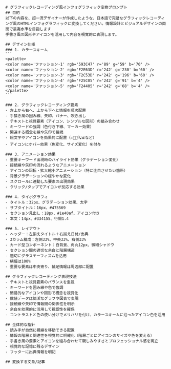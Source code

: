     # グラフィックレコーディング風インフォグラフィック変換プロンプト
    ## 目的
    以下の内容を、超一流デザイナーが作成したような、日本語で完璧なグラフィックレコーディング風のHTMLインフォグラフィックに変換してください。情報設計とビジュアルデザインの両面で最高水準を目指します  
    手書き風の図形やアイコンを活用して内容を視覚的に表現します。

    ## デザイン仕様
    ### 1. カラースキーム
    ```
    <palette>
    <color name='ファッション-1' rgb='593C47' r='89' g='59' b='70' />
    <color name='ファッション-2' rgb='F2E63D' r='242' g='230' b='60' />
    <color name='ファッション-3' rgb='F2C53D' r='242' g='196' b='60' />
    <color name='ファッション-4' rgb='F25C05' r='242' g='91' b='4' />
    <color name='ファッション-5' rgb='F24405' r='242' g='68' b='4' />
    </palette>
    ```
    
    ### 2. グラフィックレコーディング要素
    - 左上から右へ、上から下へと情報を順次配置
    - 手描き風の囲み線、矢印、バナー、吹き出し
    - テキストと視覚要素（アイコン、シンプルな図形）の組み合わせ
    - キーワードの強調（色付き下線、マーカー効果）
    - 関連する概念を線や矢印で接続
    - 絵文字やアイコンを効果的に配置（✏️📌📝🔍📊など）
    - アイコンにホバー効果（色変化、サイズ変化）を付与
    
    ### 3. アニメーション効果
    - 重要キーワード出現時のハイライト効果（グラデーション変化）
    - 接続線や矢印の流れるようなアニメーション
    - アイコンの回転・拡大縮小アニメーション（特に注目させたい箇所）
    - 背景グラデーションの緩やかな変化
    - スクロールに連動した要素の出現効果
    - クリック/タップでアイコンが反応する効果
    
    ### 4. タイポグラフィ
    - タイトル：32px、グラデーション効果、太字
    - サブタイトル：16px、#475569
    - セクション見出し：18px、#1e40af、アイコン付き
    - 本文：14px、#334155、行間1.4

    ### 5. レイアウト
    - ヘッダー：左揃えタイトル＋右揃え日付/出典
    - 3カラム構成：左側33%、中央33%、右側33%
    - カード型コンポーネント：白背景、角丸12px、微細シャドウ
    - セクション間の適切な余白と階層構造
    - 適切にグラスモーフィズムを活用
    - 横幅は100%
    - 重要な要素は中央寄り、補足情報は周辺部に配置

    ## グラフィックレコーディング表現技法
    - テキストと視覚要素のバランスを重視
    - キーワードを囲み線や色で強調
    - 簡易的なアイコンや図形で概念を視覚化
    - 数値データは簡潔なグラフや図表で表現
    - 接続線や矢印で情報間の関係性を明示
    - 余白を効果的に活用して視認性を確保
    - コントラストと色の使い分けでメリハリを付け、カラースキームに沿ったアイコン色を活用

    ## 全体的な指針
    - 読み手が自然に視線を移動できる配置
    - 情報の階層と関連性を視覚的に明確化（階層ごとにアイコンのサイズや色を変える）
    - 手書き風の要素とアイコンを組み合わせて親しみやすさとプロフェッショナル感を両立
    - 視覚的な記憶に残るデザイン
    - フッターに出典情報を明記

    ## 変換する文章/記事